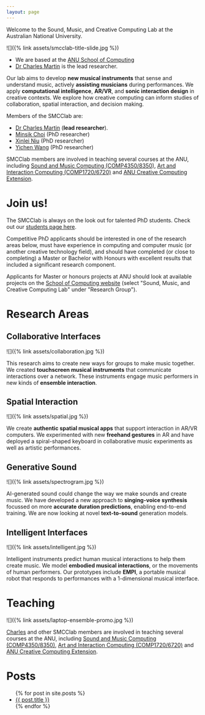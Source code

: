 ```yaml
---
layout: page
---
```


Welcome to the Sound, Music, and Creative Computing Lab at the Australian National University.

![]({% link assets/smcclab-title-slide.jpg %})

- We are based at the [ANU School of Computing](https://comp.anu.edu.au)
- [Dr Charles Martin](https://charlesmartin.au) is the lead researcher.

Our lab aims to develop **new musical instruments** that sense and understand music, actively **assisting musicians** during performances. We apply **computational intelligence**, **AR/VR**, and **sonic interaction design** in creative contexts. We explore how creative computing can inform studies of collaboration, spatial interaction, and decision making.

Members of the SMCClab are:

- [Dr Charles Martin](https://charlesmartin.au) (**lead researcher**).
- [Minsik Choi](https://yorkcla.github.io) (PhD researcher)
- [Xinlei Niu](https://www.linkedin.com/in/xinlei-niu-544ab6216/) (PhD researcher)
- [Yichen Wang](https://yichenwangs.github.io) (PhD researcher)

SMCClab members are involved in teaching several courses at the ANU, including [Sound and Music Computing (COMP4350/8350)](https://comp.anu.edu.au/courses/laptop-ensemble), [Art and Interaction Computing (COMP1720/6720)](https://comp.anu.edu.au/courses/comp1720) and [ANU Creative Computing Extension](https://comp.anu.edu.au/courses/extn1019/).

# Join us!

The SMCClab is always on the look out for talented PhD students. Check out our [students page here](http://charlesmartin.au/students/).

Competitive PhD applicants should be interested in one of the research areas below, must have experience in computing and computer music (or another creative technology field), and should have completed (or close to completing) a Master or 
Bachelor with Honours with excellent results that included a significant research component.

Applicants for Master or honours projects at ANU should look at available projects on the [School of Computing website](https://comp.anu.edu.au/study/projects/) (select "Sound, Music, and Creative Computing Lab" under "Research Group").

# Research Areas

## Collaborative Interfaces

![]({% link assets/collaboration.jpg %})

This research aims to create new ways for groups to make music together. We created **touchscreen musical instruments** that communicate interactions over a network.  These instruments engage music performers in new kinds of **ensemble interaction**. 

## Spatial Interaction

![]({% link assets/spatial.jpg %})

We create **authentic spatial musical apps** that support interaction in AR/VR computers. We experimented with new **freehand gestures** in AR and have deployed a spiral-shaped keyboard in collaborative music experiments as well as artistic performances.

## Generative Sound

![]({% link assets/spectrogram.jpg %})

AI-generated sound could change the way we make sounds and create music. We have developed a new approach to **singing-voice synthesis** focussed on more **accurate duration predictions**, enabling end-to-end training. We are now looking at novel **text-to-sound** generation models.

## Intelligent Interfaces

![]({% link assets/intelligent.jpg %})

Intelligent instruments predict human musical interactions to help them create music. We model **embodied musical interactions**, or the movements of human performers. Our prototypes include **EMPI**, a portable musical robot that responds to performances with a 1-dimensional musical interface.

# Teaching

![]({% link assets/laptop-ensemble-promo.jpg %})

[Charles](https://charlesmartin.au) and other SMCClab members are involved in teaching several courses at the ANU, including [Sound and Music Computing (COMP4350/8350)](https://comp.anu.edu.au/courses/laptop-ensemble), [Art and Interaction Computing (COMP1720/6720)](https://comp.anu.edu.au/courses/comp1720) and [ANU Creative Computing Extension](https://comp.anu.edu.au/courses/extn1019/).

# Posts

<ul>
  {% for post in site.posts %}
    <li>
      <a href="{{ post.url }}">{{ post.title }}</a>
    </li>
  {% endfor %}
</ul>


